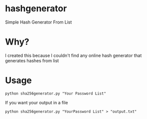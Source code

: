 # hashgenerator
Simple Hash Generator From List
# Why?
I created this because I couldn't find any online hash generator that generates hashes from list
# Usage
`python sha256generator.py "Your Password List"`

If you want your output in a file

`python sha256generator.py "YourPassword List" > "output.txt"`
